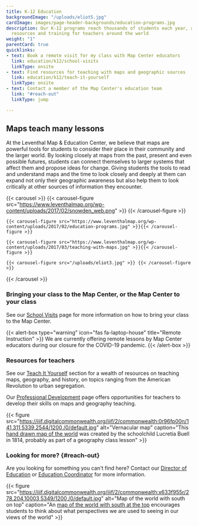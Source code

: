 ```yaml
---
title: K-12 Education
backgroundImage: "/uploads/eliot5.jpg"
cardImage: images/page-header-backgrounds/education-programs.jpg
description: Our K-12 programs reach thousands of students each year, and we offer
  resources and training for teachers around the world
weight: "1"
parentCard: true
quicklinks:
- text: Book a remote visit for my class with Map Center educators
  link: education/k12/school-visits
  linkType: onsite
- text: Find resources for teaching with maps and geographic sources
  link: education/k12/teach-it-yourself
  linkType: onsite
- text: Contact a member of the Map Center's education team
  link: "#reach-out"
  linkType: jump

---
```

## Maps teach many lessons

At the Leventhal Map & Education Center, we believe that maps are powerful tools for students to consider their place in their community and the larger world. By looking closely at maps from the past, present and even possible futures, students can connect themselves to larger systems that affect them and propose ideas for change. Giving students the tools to read and understand maps and the time to look closely and deeply at them can expand not only their geographic awareness but also help them to look critically at other sources of information they encounter.

{{< carousel >}}
{{< carousel-figure src="https://www.leventhalmap.org/wp-content/uploads/2017/02/snowden_web.png" >}}
{{< /carousel-figure >}}

    {{< carousel-figure src="https://www.leventhalmap.org/wp-content/uploads/2017/02/education-programs.jpg" >}}{{< /carousel-figure >}}
    
    {{< carousel-figure src="https://www.leventhalmap.org/wp-content/uploads/2017/03/teaching-with-maps.jpg" >}}{{< /carousel-figure >}}
    
    {{< carousel-figure src="/uploads/eliot3.jpg" >}} {{< /carousel-figure >}}

  {{< /carousel >}}

### Bringing your class to the Map Center, or the Map Center to your class

See our [School Visits](/education/k12/school-visits) page for more information on how to bring your class to the Map Center.

{{< alert-box type="warning" icon="fas fa-laptop-house" title="Remote Instruction" >}}
We are currently offering remote lessons by Map Center educators during our closure for the COVID-19 pandemic.
{{< /alert-box >}}

### Resources for teachers

See our [Teach It Yourself](/education/k12/teach-it-yourself) section for a wealth of resources on teaching maps, geography, and history, on topics ranging from the American Revolution to urban segregation.

Our [Professional Development](/education/k12/professional-development) page offers opportunities for teachers to develop their skills on maps and geography teaching.

{{< figure src="https://iiif.digitalcommonwealth.org/iiif/2/commonwealth:0r96fp00n/141,311,5339,2544/1200,/0/default.jpg" alt="Vernacular map" caption="This [hand drawn map of the world](https://collections.leventhalmap.org/search/commonwealth:0r96fn993) was created by the schoolchild Lucretia Buell in 1814, probably as part of a geography class lesson" >}}

### Looking for more? {#reach-out}

Are you looking for something you can't find here? Contact our [Director of Education](/about/people/michelle-leblanc) or [Education Coordinator](/about/people/lynn-brown) for more information.

{{< figure src="https://iiif.digitalcommonwealth.org/iiif/2/commonwealth:x633f955r/278,204,10003,5349/1200,/0/default.jpg" alt="Map of the world with south on top" caption="An [map of the world with south at the top](https://collections.leventhalmap.org/search/commonwealth:x633f954g) encourages students to think about what perspectives we are used to seeing in our views of the world" >}}